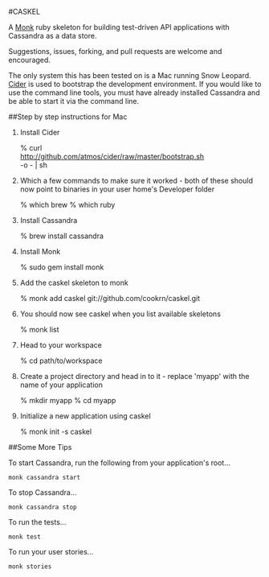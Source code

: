 #CASKEL

A [Monk](http://monkrb.com/) ruby skeleton for building test-driven API applications with Cassandra as a data store.

Suggestions, issues, forking, and pull requests are welcome and encouraged.

The only system this has been tested on is a Mac running Snow Leopard. [Cider](http://www.atmos.org/cider/) is used to bootstrap the development environment. If you would like to use the command line tools, you must have already installed Cassandra and be able to start it via the command line.

##Step by step instructions for Mac

1. Install Cider

	% curl \
	   http://github.com/atmos/cider/raw/master/bootstrap.sh \
	   -o - | sh
	
2. Which a few commands to make sure it worked - both of these should now point to binaries in your user home's Developer folder

	% which brew
	% which ruby

3. Install Cassandra

	% brew install cassandra
	
4. Install Monk

	% sudo gem install monk
	
5. Add the caskel skeleton to monk

	% monk add caskel git://github.com/cookrn/caskel.git
	
6. You should now see caskel when you list available skeletons

	% monk list
	
7. Head to your workspace

	% cd path/to/workspace
	
8. Create a project directory and head in to it - replace 'myapp' with the name of your application

	% mkdir myapp
	% cd myapp
	
9. Initialize a new application using caskel

	% monk init -s caskel
	
##Some More Tips

To start Cassandra, run the following from your application's root...

	monk cassandra start
	
To stop Cassandra...

	monk cassandra stop
	
To run the tests...

	monk test
	
To run your user stories...

	monk stories